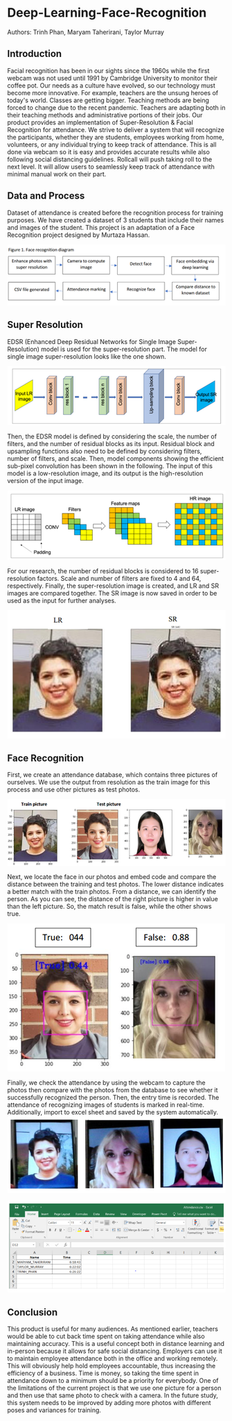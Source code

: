# Deep-Learning-Face-Recognition

Authors: Trinh Phan, Maryam Taherirani, Taylor Murray

## Introduction
Facial recognition has been in our sights since the 1960s while the first webcam was not used until 1991
by Cambridge University to monitor their coffee pot. Our needs as a culture have evolved, so our
technology must become more innovative. For example, teachers are the unsung heroes of today's world.
Classes are getting bigger. Teaching methods are being forced to change due to the recent pandemic.
Teachers are adapting both in their teaching methods and administrative portions of their jobs. Our
product provides an implementation of Super-Resolution & Facial Recognition for attendance. We strive
to deliver a system that will recognize the participants, whether they are students, employees working
from home, volunteers, or any individual trying to keep track of attendance. This is all done via webcam
so it is easy and provides accurate results while also following social distancing guidelines. Rollcall will
push taking roll to the next level. It will allow users to seamlessly keep track of attendance with minimal
manual work on their part.

## Data and Process
Dataset of attendance is created before the recognition process for training purposes. We have created
a dataset of 3 students that include their names and images of the student.
This project is an adaptation of a Face Recognition project designed by Murtaza Hassan. 

<img src="https://github.com/TrinhPTD/Deep-Learning-Face-Recognition/blob/main/images/1.Face%20recognition%20diagram.PNG?raw=true">

## Super Resolution
EDSR (Enhanced Deep Residual Networks for Single Image Super-Resolution) model is used for the
super-resolution part. The model for single image super-resolution looks like the one shown.

<img src="https://github.com/TrinhPTD/Deep-Learning-Face-Recognition/blob/main/images/2.EDSR%20Model.PNG">

Then, the EDSR model is defined by considering the scale, the number of filters, and the number of
residual blocks as its input. Residual block and upsampling functions also need to be defined by
considering filters, number of filters, and scale. Then, model components showing the efficient sub-pixel
convolution has been shown in the following. The input of this model is a low-resolution image, and its
output is the high-resolution version of the input image.

<img src="https://github.com/TrinhPTD/Deep-Learning-Face-Recognition/blob/main/images/3.SR%20model.PNG">

For our research, the number of residual blocks is considered to 16 super-resolution factors. Scale and
number of filters are fixed to 4 and 64, respectively. Finally, the super-resolution image is created, and LR
and SR images are compared together. The SR image is now saved in order to be used as the input for further analyses.

<img src="https://github.com/TrinhPTD/Deep-Learning-Face-Recognition/blob/main/images/4.SR%20output.PNG">

## Face Recognition
First, we create an attendance database, which contains three pictures of ourselves. We use the output
from resolution as the train image for this process and use other pictures as test photos.

<img src="https://github.com/TrinhPTD/Deep-Learning-Face-Recognition/blob/main/images/5.Face%20recognition%20data.PNG">

Next, we locate the face in our photos and embed code and compare the distance between the
training and test photos. The lower distance indicates a better match with the train photos.
From a distance, we can identify the person. As you can see, the distance of the right picture is higher
in value than the left picture. So, the match result is false, while the other shows true.

<img src="https://github.com/TrinhPTD/Deep-Learning-Face-Recognition/blob/main/images/6.Face%20verification.PNG">

Finally, we check the attendance by using the webcam to capture the photos then compare with the
photos from the database to see whether it successfully recognized the person. Then, the entry time is
recorded. The attendance of recognizing images of students is marked in real-time. Additionally, import
to excel sheet and saved by the system automatically.
<img src="https://github.com/TrinhPTD/Deep-Learning-Face-Recognition/blob/main/images/7.Attendance_camera.PNG">

<img src="https://github.com/TrinhPTD/Deep-Learning-Face-Recognition/blob/main/images/8.Attendance%20list.PNG">

## Conclusion
This product is useful for many audiences. As mentioned earlier, teachers would be able to cut back time
spent on taking attendance while also maintaining accuracy. This is a useful concept both in distance
learning and in-person because it allows for safe social distancing. Employers can use it to maintain
employee attendance both in the office and working remotely. This will obviously help hold employees
accountable, thus increasing the efficiency of a business. Time is money, so taking the time spent in
attendance down to a minimum should be a priority for everybody. One of the limitations of the current
project is that we use one picture for a person and then use that same photo to check with a camera. In
the future study, this system needs to be improved by adding more photos with different poses and
variances for training.
